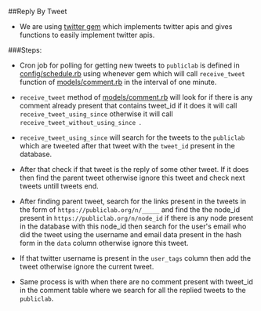 ##Reply By Tweet

-  We are using [twitter gem](https://github.com/sferik/twitter "twitter gem") which implements twitter apis and gives functions to easily implement twitter apis.

###Steps:

- Cron job for polling for getting new tweets to `publiclab` is defined in [config/schedule.rb](https://github.com/publiclab/plots2/blob/master/config/schedule.rb "config/schedule.rb") using whenever gem which will call `receive_tweet` function of [models/comment.rb](https://github.com/publiclab/plots2/blob/master/app/models/comment.rb "models/comment.rb") in the interval of one minute.

- `receive_tweet` method of [models/comment.rb](https://github.com/publiclab/plots2/blob/master/app/models/comment.rb "models/comment.rb") will look for if there is any comment already present that contains tweet_id if it does it will call `receive_tweet_using_since` otherwise it will call `receive_tweet_without_using_since `.

- `receive_tweet_using_since` will search for the tweets to the `publiclab` which are tweeted after that tweet with the `tweet_id` present in the database.

- After that check if that tweet is the reply of some other tweet. If it does then find the parent tweet otherwise ignore this tweet and check next tweets untill tweets end.

- After finding parent tweet, search for the links present in the tweets in the form of `https://publiclab.org/n/_____` and find the the node_id present in `https://publiclab.org/n/node_id` if there is any node present in the database with this node_id then search for the user's email who did the tweet using the username and email data present in the hash form in the `data` column otherwise ignore this tweet.

- If that twitter username is present in the `user_tags` column  then add the tweet otherwise ignore the current tweet.

- Same process is with when there are no comment present with tweet_id in the comment table where we search for all the replied tweets to the `publiclab`.


